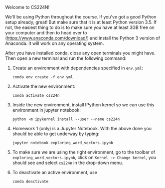 Welcome to CS224N!

We'll be using Python throughout the course. If you've got a good Python setup already, great! But make sure that it is at least Python version 3.5. If not, the easiest thing to do is to make sure you have at least 3GB free on your computer and then to head over to (https://www.anaconda.com/download/) and install the Python 3 version of Anaconda. It will work on any operating system.

After you have installed conda, close any open terminals you might have. Then open a new terminal and run the following command:

1. Create an environment with dependencies specified in `env.yml`:
    
    `conda env create -f env.yml`

2. Activate the new environment:
    
    `conda activate cs224n`
    
3. Inside the new environment, install IPython kernel so we can use this environment in jupyter notebook: 
    
    `python -m ipykernel install --user --name cs224n`


4. Homework 1 (only) is a Jupyter Notebook. With the above done you should be able to get underway by typing:

    `jupyter notebook exploring_word_vectors.ipynb`
    
5. To make sure we are using the right environment, go to the toolbar of `exploring_word_vectors.ipynb`, click on `Kernel -> Change kernel`, you should see and select `cs224n` in the drop-down menu.

6. To deactivate an active environment, use
    
    `conda deactivate`

